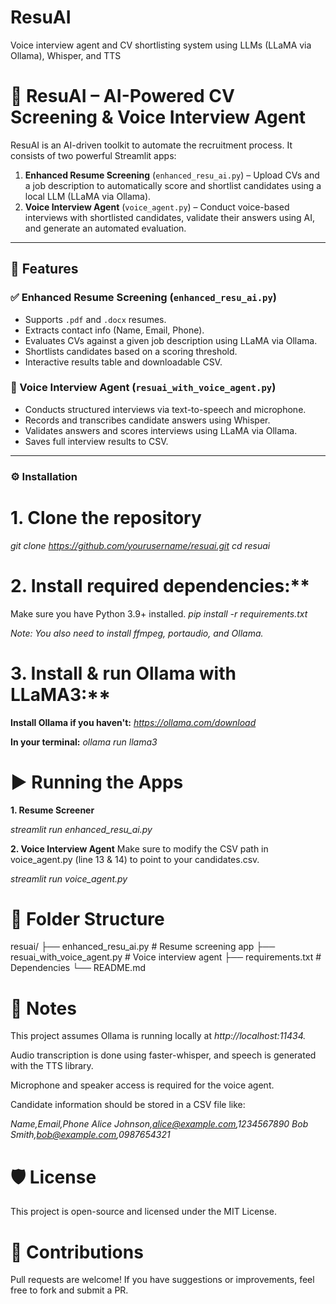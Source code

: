 # ResuAI
Voice interview agent and CV shortlisting system using LLMs (LLaMA via Ollama), Whisper, and TTS

# 🧠 ResuAI – AI-Powered CV Screening & Voice Interview Agent

ResuAI is an AI-driven toolkit to automate the recruitment process. It consists of two powerful Streamlit apps:

1. **Enhanced Resume Screening** (`enhanced_resu_ai.py`) – Upload CVs and a job description to automatically score and shortlist candidates using a local LLM (LLaMA via Ollama).
2. **Voice Interview Agent** (`voice_agent.py`) – Conduct voice-based interviews with shortlisted candidates, validate their answers using AI, and generate an automated evaluation.

---

## 🚀 Features

### ✅ Enhanced Resume Screening (`enhanced_resu_ai.py`)
- Supports `.pdf` and `.docx` resumes.
- Extracts contact info (Name, Email, Phone).
- Evaluates CVs against a given job description using LLaMA via Ollama.
- Shortlists candidates based on a scoring threshold.
- Interactive results table and downloadable CSV.

### 🎤 Voice Interview Agent (`resuai_with_voice_agent.py`)
- Conducts structured interviews via text-to-speech and microphone.
- Records and transcribes candidate answers using Whisper.
- Validates answers and scores interviews using LLaMA via Ollama.
- Saves full interview results to CSV.

---

### ⚙️ Installation

# 1. Clone the repository

_git clone https://github.com/yourusername/resuai.git
cd resuai_

# 2. Install required dependencies:**

Make sure you have Python 3.9+ installed.
_pip install -r requirements.txt_

_Note: You also need to install ffmpeg, portaudio, and Ollama._

# 3. Install & run Ollama with LLaMA3:**
**Install Ollama if you haven't:**
_https://ollama.com/download_

**In your terminal:**
_ollama run llama3_

# ▶️ Running the Apps
**1. Resume Screener**

_streamlit run enhanced_resu_ai.py_

**2. Voice Interview Agent**
Make sure to modify the CSV path in voice_agent.py (line 13 & 14) to point to your candidates.csv.

_streamlit run voice_agent.py_

# 📁 Folder Structure

resuai/
├── enhanced_resu_ai.py          # Resume screening app
├── resuai_with_voice_agent.py   # Voice interview agent
├── requirements.txt             # Dependencies
└── README.md


# 📌 Notes
This project assumes Ollama is running locally at _http://localhost:11434._

Audio transcription is done using faster-whisper, and speech is generated with the TTS library.

Microphone and speaker access is required for the voice agent.

Candidate information should be stored in a CSV file like:

_Name,Email,Phone
Alice Johnson,alice@example.com,1234567890
Bob Smith,bob@example.com,0987654321_

# 🛡 License
This project is open-source and licensed under the MIT License.

# 🤝 Contributions
Pull requests are welcome! If you have suggestions or improvements, feel free to fork and submit a PR.

